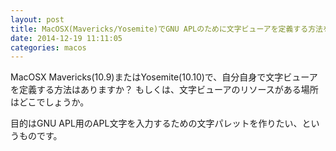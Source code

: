 ```yaml
---
layout: post
title: MacOSX(Mavericks/Yosemite)でGNU APLのために文字ビューアを定義する方法を知りたい
date: 2014-12-19 11:11:05
categories: macos
---
```

<p>MacOSX Mavericks(10.9)またはYosemite(10.10)で、自分自身で文字ビューアを定義する方法はありますか？
もしくは、文字ビューアのリソースがある場所はどこでしょうか。</p>

<p>目的はGNU APL用のAPL文字を入力するための文字パレットを作りたい、というものです。</p>
